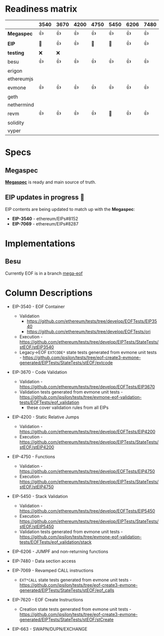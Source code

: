 # Readiness matrix

|              |    3540 |      3670 | 4200 | 4750 | 5450 | 6206 | 7480 | 7069 | 7620     | 663   |
|--------------|---------|-----------|------|------|------|------|------|------|----------|-------|
| **Megaspec** | :+1:    | :+1:      | :+1: | :+1: | :+1: | :+1: | :+1: | :+1: | :+1:     |  :+1: |
| **EIP**      | 🚧      | :+1:      | :+1: | 🚧   | 🚧   | :+1: | :+1:  | :+1: | :+1:     |  :+1: |
| **testing**  | :x:     | :x:       |      |      |      |      |      |      |          |       |
| besu         | :+1:    | :+1:      | :+1: | :+1: | :+1: | :+1: | :+1: | :+1: | 🚧        | :+1:  |
| erigon       |         |           |      |      |      |      |      |      |          |       |
| ethereumjs   |         |           |      |      |      |      |      |      |          |       |
| evmone       | :+1:    | :+1:      | :+1: | :+1: | :+1: | :+1: | :+1: | :+1: | 🚧       | :+1:   |
| geth         |         |           |      |      |      |      |      |      |          |       |
| nethermind   |         |           |      |      |      |      |      |      |          |       |
| revm         | :+1:    |  :+1:     | :+1: | :+1: |  🚧  | :+1: | :+1: |   🚧  |  🚧      | :+1:  |
| solidity     |         |           |      |      |      |      |      |      |          |       |
| vyper        |         |           |      |      |      |      |      |      |          |       |

# Specs

## Megaspec

[**Megaspec**](./eof.md) is ready and main source of truth.

## EIP updates in progress 🚧

EIP contents are being updated to match up with the **Megaspec**:

- **EIP-3540** - ethereum/EIPs#8152
- **EIP-7069** - ethereum/EIPs#8287

# Implementations

## Besu

Currently EOF is in a branch [mega-eof](https://github.com/hyperledger/besu/tree/mega-eof)


# Column Descriptions

* EIP-3540 - EOF Container
  * Validation
    * https://github.com/ethereum/tests/tree/develop/EOFTests/EIP3540
    * https://github.com/ethereum/tests/tree/develop/EOFTests/ori
  * Execution - https://github.com/ethereum/tests/tree/develop/EIPTests/StateTests/stEOF/stEIP3540
  * Legacy->EOF `EXTCODE*` state tests generated from evmone unit tests - https://github.com/ipsilon/tests/tree/eof-create3-evmone-generated/EIPTests/StateTests/stEOF/extcode

* EIP-3670 - Code Validation
  * Validation - https://github.com/ethereum/tests/tree/develop/EOFTests/EIP3670
  * Validation tests generated from evmone unit tests - https://github.com/ipsilon/tests/tree/evmone-eof-validation-tests/EOFTests/eof_validation
    * these cover validation rules from all EIPs

* EIP-4200 - Static Relative Jumps
  * Validation - https://github.com/ethereum/tests/tree/develop/EOFTests/EIP4200
  * Execution - https://github.com/ethereum/tests/tree/develop/EIPTests/StateTests/stEOF/stEIP4200

* EIP-4750 - Functions
  * Validation - https://github.com/ethereum/tests/tree/develop/EOFTests/EIP4750
  * Execution - https://github.com/ethereum/tests/tree/develop/EIPTests/StateTests/stEOF/stEIP4750

* EIP-5450 - Stack Validation
  * Validation - https://github.com/ethereum/tests/tree/develop/EOFTests/EIP5450
  * Execution - https://github.com/ethereum/tests/tree/develop/EIPTests/StateTests/stEOF/stEIP5450
  * Validation tests generated from evmone unit tests - https://github.com/ipsilon/tests/tree/evmone-eof-validation-tests/EOFTests/eof_validation/stack

* EIP-6206 - JUMPF and non-returning functions

* EIP-7480 - Data section access

* EIP-7069 - Revamped CALL instructions
  * `EXT*CALL` state tests generated from evmone unit tests - https://github.com/ipsilon/tests/tree/eof-create3-evmone-generated/EIPTests/StateTests/stEOF/eof_calls

* EIP-7620 - EOF Create Instructions
  * Creation state tests generated from evmone unit tests - https://github.com/ipsilon/tests/tree/eof-create3-evmone-generated/EIPTests/StateTests/stEOF/stCreate

* EIP-663 - SWAPN/DUPN/EXCHANGE
